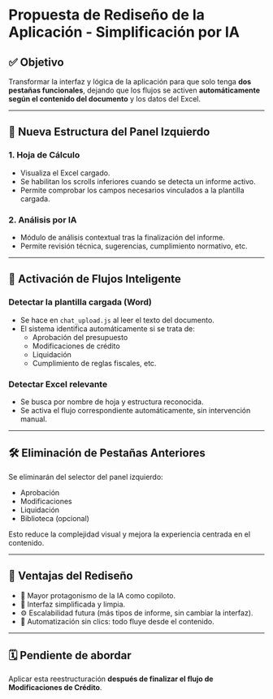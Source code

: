 # Propuesta de Rediseño de la Aplicación - Simplificación por IA

## ✅ Objetivo
Transformar la interfaz y lógica de la aplicación para que solo tenga **dos pestañas funcionales**, dejando que los flujos se activen **automáticamente según el contenido del documento** y los datos del Excel.

---

## 🎯 Nueva Estructura del Panel Izquierdo

### 1. **Hoja de Cálculo**
- Visualiza el Excel cargado.
- Se habilitan los scrolls inferiores cuando se detecta un informe activo.
- Permite comprobar los campos necesarios vinculados a la plantilla cargada.

### 2. **Análisis por IA**
- Módulo de análisis contextual tras la finalización del informe.
- Permite revisión técnica, sugerencias, cumplimiento normativo, etc.

---

## 🧠 Activación de Flujos Inteligente

### Detectar la plantilla cargada (Word)
- Se hace en `chat_upload.js` al leer el texto del documento.
- El sistema identifica automáticamente si se trata de:
  - Aprobación del presupuesto
  - Modificaciones de crédito
  - Liquidación
  - Cumplimiento de reglas fiscales, etc.

### Detectar Excel relevante
- Se busca por nombre de hoja y estructura reconocida.
- Se activa el flujo correspondiente automáticamente, sin intervención manual.

---

## 🛠 Eliminación de Pestañas Anteriores

Se eliminarán del selector del panel izquierdo:
- Aprobación
- Modificaciones
- Liquidación
- Biblioteca (opcional)

Esto reduce la complejidad visual y mejora la experiencia centrada en el contenido.

---

## 📌 Ventajas del Rediseño

- 🧠 Mayor protagonismo de la IA como copiloto.
- 🧼 Interfaz simplificada y limpia.
- ⚙️ Escalabilidad futura (más tipos de informe, sin cambiar la interfaz).
- 🤖 Automatización sin clics: todo fluye desde el contenido.

---

## 🗓 Pendiente de abordar

Aplicar esta reestructuración **después de finalizar el flujo de Modificaciones de Crédito**.


